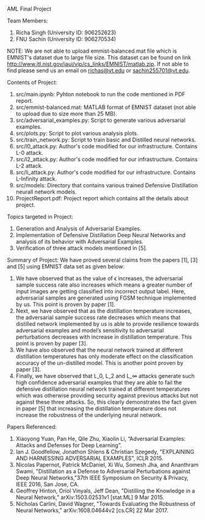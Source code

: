 AML Final Project

Team Members:
1. Richa Singh (University ID: 906252623)
2. FNU Sachin (University ID: 906270534)

NOTE: We are not able to upload emmist-balanced.mat file which is EMNIST's dataset due to large file size. This dataset can be found on link http://www.itl.nist.gov/iaui/vip/cs_links/EMNIST/matlab.zip. If not able to find please send us an email on richas@vt.edu or sachin255701@vt.edu.

Contents of Project:
1. src/main.ipynb: Pyhton notebook to run the code mentioned in PDF report.
2. src/emmist-balanced.mat: MATLAB format of EMNIST dataset (not able to upload due to size more than 25 MB).
3. src/adversarial_examples.py: Script to generate various adversarial examples.
4. src/plots.py: Script to plot various analysis plots.
5. src/train_network.py: Script to train basic and Distilled neural networks.
6. src/l0_attack.py: Author's code modified for our infrastructure. Contains L-0 attack.
7. src/l2_attack.py: Author's code modified for our infrastructure. Contains L-2 attack.
8. src/li_attack.py: Author's code modified for our infrastructure. Contains L-Infinity attack.
9. src/models: Directory that contains various trained Defensive Distillation neurall network models.
10. ProjectReport.pdf: Project report which contains all the details about project.
  

Topics targeted in Project:
1. Generation and Analysis of Adversarial Examples.
2. Implementation of Defensive Distillation Deep Neural Networks and analysis of its behavior with Adversarial Examples.
3. Verification of three attack models mentioned in [5].


Summary of Project: We have proved several claims from the papers [1], [3] and [5] using EMNIST data set as given below:
1. We have observed that as the value of ϵ increases, the adversarial sample success rate also increases which means a greater number of input images are getting classified into incorrect output label. Here, adversarial samples are generated using FGSM technique implemented by us. This point is proven by paper [1]. 
2. Next, we have observed that as the distillation temperature increases, the adversarial sample success rate decreases which means that distilled network implemented by us is able to provide resilience towards adversarial examples and model’s sensitivity to adversarial perturbations decreases with increase in distillation temperature. This point is proven by paper [3]. 
3. We have also observed that the neural network trained at different distillation temperatures has only moderate effect on the classification accuracy of the un-distilled model. This is another point proven by paper [3].
4. Finally, we have observed that  L_0, L_2 and L_∞ attacks generate such high confidence adversarial examples that they are able to fail the defensive distillation neural network trained at different temperatures which was otherwise providing security against previous attacks but not against these three attacks. So, this clearly demonstrates the fact given in paper [5] that increasing the distillation temperature does not increase the robustness of the underlying neural network.


Papers Referenced:
1. Xiaoyong Yuan, Pan He, Qile Zhu, Xiaolin Li, “Adversarial Examples: Attacks and Defenses for Deep Learning”.
2. Ian J. Goodfellow, Jonathon Shlens & Christian Szegedy, "EXPLAINING AND HARNESSING ADVERSARIAL EXAMPLES", ICLR 2015.
3. Nicolas Papernot, Patrick McDaniel, Xi Wu, Somesh Jha, and Ananthram Swami, "Distillation as a Defense to Adversarial Perturbations against Deep Neural Networks,"37th IEEE Symposium on Security & Privacy, IEEE 2016, San Jose, CA.
4. Geoffrey Hinton, Oriol Vinyals, Jeff Dean, "Distilling the Knowledge in a Neural Network," arXiv:1503.02531v1 [stat.ML] 9 Mar 2015.
5. Nicholas Carlini, David Wagner, "Towards Evaluating the Robustness of Neural Networks," arXiv:1608.04644v2 [cs.CR] 22 Mar 2017.
